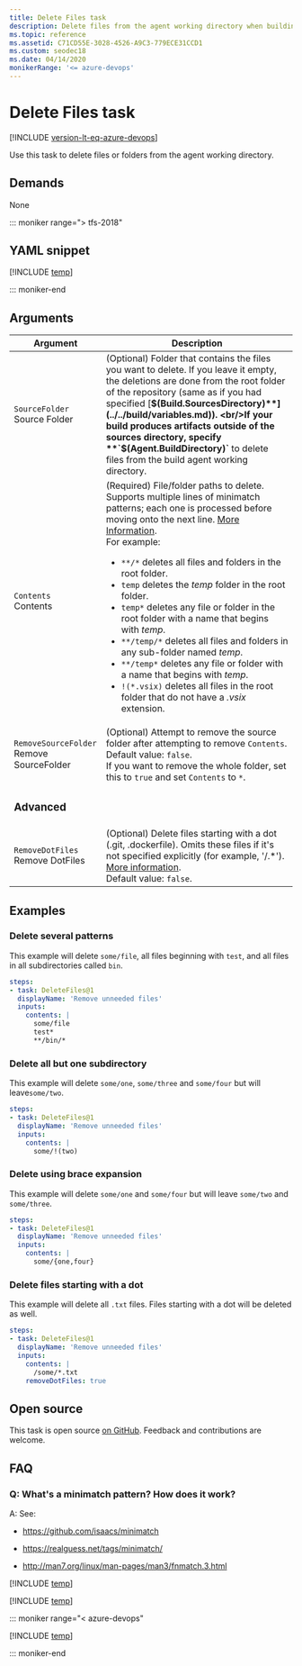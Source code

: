 ```yaml
---
title: Delete Files task
description: Delete files from the agent working directory when building code in Azure Pipelines and Team Foundation Server (TFS)
ms.topic: reference
ms.assetid: C71CD55E-3028-4526-A9C3-779ECE31CCD1
ms.custom: seodec18
ms.date: 04/14/2020
monikerRange: '<= azure-devops'
---
```


# Delete Files task

[!INCLUDE [version-lt-eq-azure-devops](../../../includes/version-lt-eq-azure-devops.md)]

Use this task to delete files or folders from the agent working directory.

## Demands

None

::: moniker range="> tfs-2018"

## YAML snippet

[!INCLUDE [temp](../includes/yaml/DeleteFilesV1.md)]

::: moniker-end

## Arguments

|Argument|Description|
|--- |--- |
|`SourceFolder`<br/>Source Folder|(Optional) Folder that contains the files you want to delete. If you leave it empty, the deletions are done from the root folder of the repository (same as if you had specified [**$(Build.SourcesDirectory)**](../../build/variables.md)). <br/>If your build produces artifacts outside of the sources directory, specify **`$(Agent.BuildDirectory)`** to delete files from the build agent working directory.|
|`Contents`<br/>Contents|(Required) File/folder paths to delete. Supports multiple lines of minimatch patterns; each one is processed before moving onto the next line. [More Information](../file-matching-patterns.md). <br/> For example:<ul><li><code>\*\*/\*</code> deletes all files and folders in the root folder.</li><li><code>temp</code> deletes the <em>temp</em> folder in the root folder.</li><li><code>temp\*</code> deletes any file or folder in the root folder with a name that begins with <em>temp</em>.</li><li><code>\*\*/temp/\*</code> deletes all files and folders in any sub-folder named <em>temp</em>.</li><li><code>\*\*/temp\*</code> deletes any file or folder with a name that begins with <em>temp</em>.</li><li><code>!(\*.vsix)</code> deletes all files in the root folder that do not have a <em>.vsix</em> extension.</li></ul>|
|`RemoveSourceFolder`<br/>Remove SourceFolder|(Optional) Attempt to remove the source folder after attempting to remove `Contents`.<br/>Default value: `false`.<br/>If you want to remove the whole folder, set this to `true` and set `Contents` to `*`.|
| <h3>Advanced</h3>|
|`RemoveDotFiles`<br/>Remove DotFiles|(Optional) Delete files starting with a dot (.git, .dockerfile). Omits these files if it's not specified explicitly (for example, '/.*'). [More information](https://github.com/isaacs/minimatch#dot).<br/>Default value: `false`.|
## Examples

### Delete several patterns

This example will delete `some/file`, all files beginning with `test`, and all files in all subdirectories called `bin`.

```yaml
steps:
- task: DeleteFiles@1
  displayName: 'Remove unneeded files'
  inputs:
    contents: |
      some/file
      test*
      **/bin/*
```

### Delete all but one subdirectory

This example will delete `some/one`, `some/three` and  `some/four` but will leave`some/two`.

```yaml
steps:
- task: DeleteFiles@1
  displayName: 'Remove unneeded files'
  inputs:
    contents: |
      some/!(two)
```

### Delete using brace expansion

This example will delete `some/one` and `some/four` but will leave `some/two` and `some/three`.

```yaml
steps:
- task: DeleteFiles@1
  displayName: 'Remove unneeded files'
  inputs:
    contents: |
      some/{one,four}
```

### Delete files starting with a dot

This example will delete all `.txt` files. Files starting with a dot will be deleted as well.

```yaml
steps:
- task: DeleteFiles@1
  displayName: 'Remove unneeded files'
  inputs:
    contents: |
      /some/*.txt
    removeDotFiles: true
```

## Open source

This task is open source [on GitHub](https://github.com/Microsoft/azure-pipelines-tasks). Feedback and contributions are welcome.

## FAQ

<!-- BEGINSECTION class="md-qanda" -->

### Q: What's a minimatch pattern? How does it work?

A: See: 

* https://github.com/isaacs/minimatch 

* https://realguess.net/tags/minimatch/

* http://man7.org/linux/man-pages/man3/fnmatch.3.html

<!-- [!INCLUDE [temp](../includes/build-step-common-qa.md)] -->

[!INCLUDE [temp](../includes/build-step-common-qa.md)]

[!INCLUDE [temp](../../includes/qa-agents.md)]

::: moniker range="< azure-devops"

[!INCLUDE [temp](../../includes/qa-versions.md)]

::: moniker-end


<!-- ENDSECTION -->
